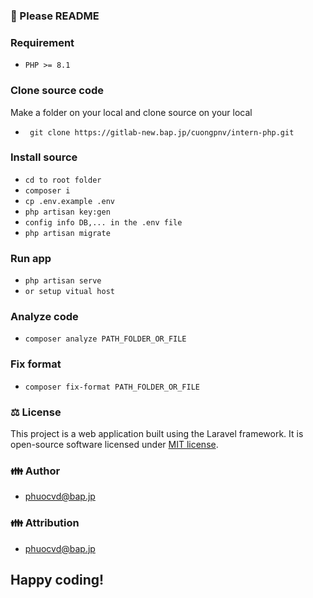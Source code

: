 ### 🌟 Please README 
### Requirement
- `PHP >= 8.1`

### Clone source code
Make a folder on your local and clone source on your local
- ``` git clone https://gitlab-new.bap.jp/cuongpnv/intern-php.git```

### Install source
- `cd to root folder`
- `composer i`
- `cp .env.example .env`
- `php artisan key:gen`
- `config info DB,... in the .env file`
- `php artisan migrate`

### Run app
- ``php artisan serve``
- ``or setup vitual host``

### Analyze code
- ``composer analyze PATH_FOLDER_OR_FILE``

### Fix format
- ``composer fix-format PATH_FOLDER_OR_FILE``

### ⚖️ License
This project is a web application built using the Laravel framework. It is open-source software licensed under [MIT license](https://opensource.org/licenses/MIT).

### 👪 Author
* phuocvd@bap.jp

### 👪 Attribution
* phuocvd@bap.jp 

## Happy coding!

